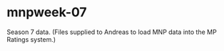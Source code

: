 # mnpweek-07
Season 7 data. (Files supplied to Andreas to load MNP data into the MP Ratings system.)
